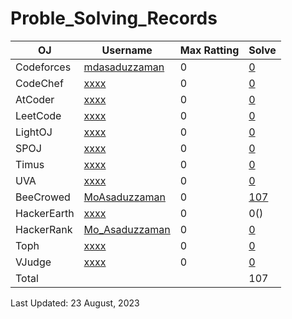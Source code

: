 # Proble_Solving_Records

| OJ | Username | Max Ratting | Solve |
| -- | -------- | ----------- | ----- |
| Codeforces | [mdasaduzzaman](https://codeforces.com/profile/mdasaduzzaman)| 0 | [0]() |
| CodeChef | [xxxx]() | 0 | [0]() |
| AtCoder | [xxxx]() | 0 | [0]() |
| LeetCode | [xxxx]() | 0 | [0]() |
| LightOJ | [xxxx]() | 0 | [0]() |
| SPOJ | [xxxx]() | 0 | [0]() |  
| Timus | [xxxx]() | 0 | [0]() |
| UVA | [xxxx]() | 0 | [0]() |
| BeeCrowed | [MoAsaduzzaman](https://www.beecrowd.com.br/judge/en/profile/875460) | 0 | [107](https://github.com/MoAsaduzzaman/Probelm_Solving_beecrowd) | 
| HackerEarth | [xxxx]() | 0 | 0() |
| HackerRank | [Mo_Asaduzzaman](https://www.hackerrank.com/md35_858) | 0 | [0]() |
| Toph | [xxxx]() | 0 | [0]() |
| VJudge | [xxxx]() | 0 | [0]() |
| Total |  |  | 107 |

Last Updated: 23 August, 2023
